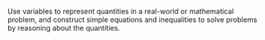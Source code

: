 Use variables to represent quantities in a real-world or mathematical problem, and construct simple equations and inequalities to solve problems by reasoning about the quantities.
